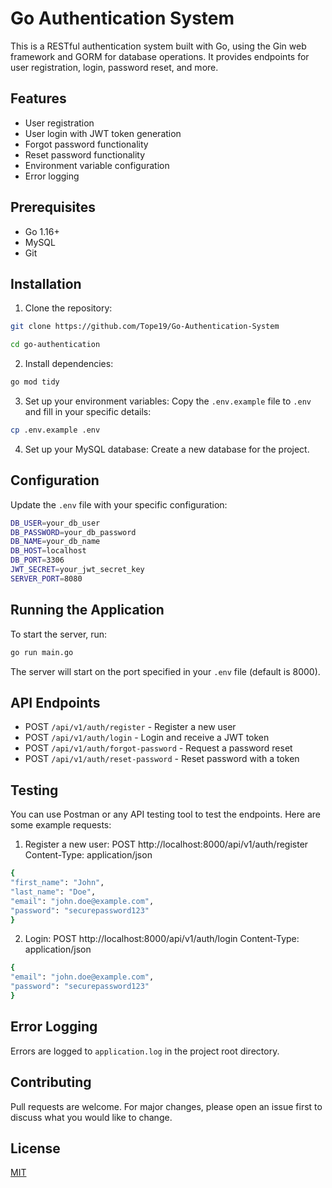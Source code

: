 # Go Authentication System

This is a RESTful authentication system built with Go, using the Gin web framework and GORM for database operations. It provides endpoints for user registration, login, password reset, and more.

## Features

- User registration
- User login with JWT token generation
- Forgot password functionality
- Reset password functionality
- Environment variable configuration
- Error logging

## Prerequisites

- Go 1.16+
- MySQL
- Git

## Installation

1. Clone the repository:
```bash
git clone https://github.com/Tope19/Go-Authentication-System
```
```bash
cd go-authentication
```

2. Install dependencies:
```bash
go mod tidy
```

3. Set up your environment variables:
Copy the `.env.example` file to `.env` and fill in your specific details:
```bash
cp .env.example .env
```

4. Set up your MySQL database:
Create a new database for the project.

## Configuration

Update the `.env` file with your specific configuration:
```bash
DB_USER=your_db_user
DB_PASSWORD=your_db_password
DB_NAME=your_db_name
DB_HOST=localhost
DB_PORT=3306
JWT_SECRET=your_jwt_secret_key
SERVER_PORT=8080
```

## Running the Application

To start the server, run:
```bash
go run main.go
```

The server will start on the port specified in your `.env` file (default is 8000).

## API Endpoints

- POST `/api/v1/auth/register` - Register a new user
- POST `/api/v1/auth/login` - Login and receive a JWT token
- POST `/api/v1/auth/forgot-password` - Request a password reset
- POST `/api/v1/auth/reset-password` - Reset password with a token

## Testing

You can use Postman or any API testing tool to test the endpoints. Here are some example requests:

1. Register a new user:
POST http://localhost:8000/api/v1/auth/register
Content-Type: application/json
```bash
{
"first_name": "John",
"last_name": "Doe",
"email": "john.doe@example.com",
"password": "securepassword123"
}
```

2. Login:
POST http://localhost:8000/api/v1/auth/login
Content-Type: application/json
```bash
{
"email": "john.doe@example.com",
"password": "securepassword123"
}
```

## Error Logging

Errors are logged to `application.log` in the project root directory.

## Contributing

Pull requests are welcome. For major changes, please open an issue first to discuss what you would like to change.

## License

[MIT](https://choosealicense.com/licenses/mit/)
